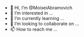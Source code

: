 - 👋 Hi, I’m @MoiseiAbramovich
- 👀 I’m interested in ...
- 🌱 I’m currently learning ...
- 💞️ I’m looking to collaborate on ...
- 📫 How to reach me ...

<!---
MoiseiAbramovich/MoiseiAbramovich is a ✨ special ✨ repository because its `README.md` (this file) appears on your GitHub profile.
You can click the Preview link to take a look at your changes.
--->
